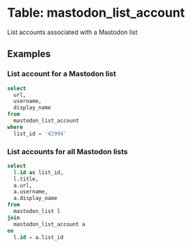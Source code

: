 # Table: mastodon_list_account

List accounts associated with a Mastodon list

## Examples

### List account for a Mastodon list

```sql
select
  url,
  username,
  display_name
from
  mastodon_list_account
where
  list_id = '42994'
```

### List accounts for all Mastodon lists

```sql
select
  l.id as list_id,
  l.title,
  a.url,
  a.username,
  a.display_name
from
  mastodon_list l
join
  mastodon_list_account a
on
  l.id = a.list_id
```
